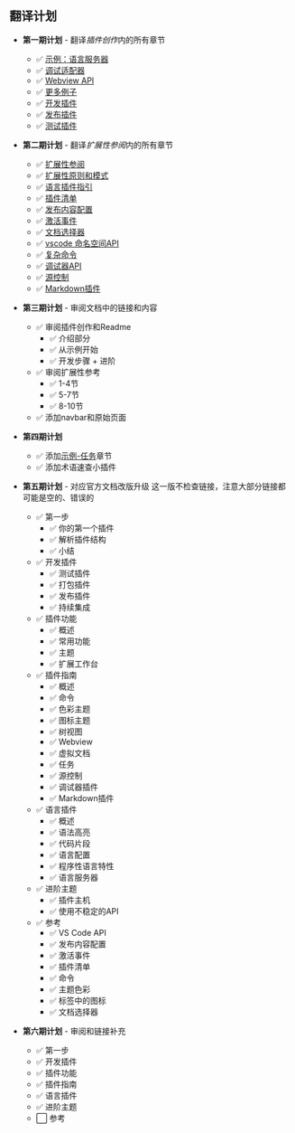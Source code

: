 ## 翻译计划

- **第一期计划** - 翻译*插件创作*内的所有章节
    - ✅ [示例：语言服务器](https://code.visualstudio.com/docs/extensions/example-language-server)
    - ✅ [调试适配器](https://code.visualstudio.com/docs/extensions/example-debuggers)
    - ✅ [Webview API](https://code.visualstudio.com/docs/extensions/webview)
    - ✅ [更多例子](https://code.visualstudio.com/docs/extensions/samples)
    - ✅ [开发插件](https://code.visualstudio.com/docs/extensions/developing-extensions)
    - ✅ [发布插件](https://code.visualstudio.com/docs/extensions/publish-extension)
    - ✅ [测试插件](https://code.visualstudio.com/docs/extensions/testing-extensions)

- **第二期计划** - 翻译*扩展性参阅*内的所有章节
    - ✅ [扩展性参阅](https://code.visualstudio.com/docs/extensionAPI/overview)
    - ✅ [扩展性原则和模式](https://code.visualstudio.com/docs/extensionAPI/patterns-and-principles)
    - ✅ [语言插件指引](https://code.visualstudio.com/docs/extensionAPI/language-support)
    - ✅ [插件清单](https://code.visualstudio.com/docs/extensionAPI/extension-manifest)
    - ✅ [发布内容配置](https://code.visualstudio.com/docs/extensionAPI/extension-points)
    - ✅ [激活事件](https://code.visualstudio.com/docs/extensionAPI/activation-events)
    - ✅ [文档选择器](https://code.visualstudio.com/docs/extensionAPI/document-selectors)
    - ✅ [vscode 命名空间API](https://code.visualstudio.com/docs/extensionAPI/vscode-api)
    - ✅ [复杂命令](https://code.visualstudio.com/docs/extensionAPI/vscode-api-commands)
    - ✅ [调试器API](https://code.visualstudio.com/docs/extensionAPI/api-debugging)
    - ✅ [源控制](https://code.visualstudio.com/docs/extensionAPI/api-scm)
    - ✅ [Markdown插件](https://code.visualstudio.com/docs/extensionAPI/api-markdown)

- **第三期计划** - 审阅文档中的链接和内容
    - ✅ 审阅插件创作和Readme
        - ✅ 介绍部分
        - ✅ 从示例开始
        - ✅ 开发步骤 + 进阶
    - ✅ 审阅扩展性参考
        - ✅ 1-4节
        - ✅ 5-7节
        - ✅ 8-10节
    - ✅ 添加navbar和原始页面

- **第四期计划**
    - ✅ 添加[示例-任务](https://code.visualstudio.com/docs/extensions/example-tasks)章节
    - ✅ 添加术语速查小插件

- **第五期计划** - 对应官方文档改版升级
    这一版不检查链接，注意大部分链接都可能是空的、错误的

    - ✅ 第一步
        - ✅ 你的第一个插件
        - ✅ 解析插件结构
        - ✅ 小结
    - ✅ 开发插件
        - ✅ 测试插件
        - ✅ 打包插件
        - ✅ 发布插件
        - ✅ 持续集成
    - ✅ 插件功能
        - ✅ 概述
        - ✅ 常用功能
        - ✅ 主题
        - ✅ 扩展工作台
    - ✅ 插件指南
        - ✅ 概述
        - ✅ 命令
        - ✅ 色彩主题
        - ✅ 图标主题
        - ✅ 树视图
        - ✅ Webview
        - ✅ 虚拟文档
        - ✅ 任务
        - ✅ 源控制
        - ✅ 调试器插件
        - ✅ Markdown插件
    - ✅ 语言插件
        - ✅ 概述
        - ✅ 语法高亮
        - ✅ 代码片段
        - ✅ 语言配置
        - ✅ 程序性语言特性
        - ✅ 语言服务器
    - ✅ 进阶主题
        - ✅ 插件主机
        - ✅ 使用不稳定的API
    - ✅ 参考
        - ✅  VS Code API
        - ✅  发布内容配置
        - ✅  激活事件
        - ✅  插件清单
        - ✅  命令
        - ✅  主题色彩
        - ✅  标签中的图标
        - ✅  文档选择器


- **第六期计划** - 审阅和链接补充
    - ✅ 第一步
    - ✅ 开发插件
    - ✅ 插件功能
    - ✅ 插件指南
    - ✅ 语言插件
    - ✅ 进阶主题
    - ⬜ 参考
